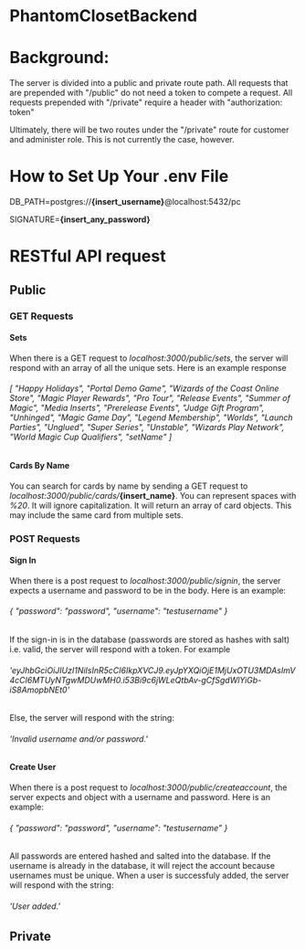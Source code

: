 # PhantomClosetBackend

<h1>Background:</h1>
    <p>The server is divided into a public and private route path.  All requests that are prepended with "/public" do not need a token to compete a request.  All requests prepended with "/private" require a header with "authorization: token"</p>
    <p>Ultimately, there will be two routes under the "/private" route for customer and administer role.  This is not currently the case, however.</p>
<h1>How to Set Up Your .env File</h1>
    <p>DB_PATH=postgres://<strong>{insert_username}</strong>@localhost:5432/pc</p>
    <p>SIGNATURE=<strong>{insert_any_password}</strong></p>
<h1>RESTful API request</h1>
    <h2>Public</h2>
        <h3>GET Requests</h3>
            <h4>Sets</h4>
                <p>When there is a GET request to <em>localhost:3000/public/sets</em>, the server will respond with an array of all the unique sets.  Here is an example response</p>
                <h6>[
                        "Happy Holidays",
                        "Portal Demo Game",
                        "Wizards of the Coast Online Store",
                        "Magic Player Rewards",
                        "Pro Tour",
                        "Release Events",
                        "Summer of Magic",
                        "Media Inserts",
                        "Prerelease Events",
                        "Judge Gift Program",
                        "Unhinged",
                        "Magic Game Day",
                        "Legend Membership",
                        "Worlds",
                        "Launch Parties",
                        "Unglued",
                        "Super Series",
                        "Unstable",
                        "Wizards Play Network",
                        "World Magic Cup Qualifiers",
                        "setName"
                    ]
                </h6>
            <h4>Cards By Name</h4>
                <p>You can search for cards by name by sending a GET request to <em>localhost:3000/public/cards/</em><strong>{insert_name}</strong>.  You can represent spaces with <em>%20</em>.  It will ignore capitalization.  It will return an array of card objects.  This may include the same card from multiple sets.</p>
        <h3>POST Requests</h3>
            <h4>Sign In</h4>
                <p>When there is a post request to <em>localhost:3000/public/signin</em>, the server expects a username and password to be in the body.  Here is an example:</p>
                <h6>{
                	"password": "password",
                	"username": "testusername"
                    }
                </h6>
                <p>If the sign-in is in the database (passwords are stored as hashes with salt) i.e. valid, the server will respond with a token.  For example</p>
                <h6>'eyJhbGciOiJIUzI1NiIsInR5cCI6IkpXVCJ9.eyJpYXQiOjE1MjUxOTU3MDAsImV4cCI6MTUyNTgwMDUwMH0.i53Bi9c6jWLeQtbAv-gCfSgdWlYiGb-iS8AmopbNEt0'</h6>
                <p>Else, the server will respond with the string:</p>
                <h6>'Invalid username and/or password.'</h6>
            <h4>Create User</h4>
                <p>When there is a post request to <em>localhost:3000/public/createaccount</em>, the server expects and object with a username and password.  Here is an example:</p>
                <h6>{
                	"password": "password",
                	"username": "testusername"
                    }
                </h6>
                <p>All passwords are entered hashed and salted into the database.  If the username is already in the database, it will reject the account because usernames must be unique.  When a user is successfuly added, the server will respond with the string:</p>
                <h6>'User added.'</h6>
    <h2>Private</h2>
